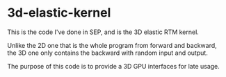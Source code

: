 # 3d-elastic-kernel

This is the code I've done in SEP, and is the 3D elastic RTM kernel.

Unlike the 2D one that is the whole program from forward and backward, the 3D one only contains the backward with random 
input and output. 

The purpose of this code is to provide a 3D GPU interfaces for late usage. 
